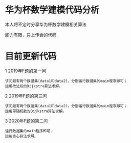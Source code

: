 # 华为杯数学建模代码分析
本人将不定时分享华为杯数学建模相关算法

能力有限，只上传会的代码

# 目前更新代码
1 2019年F题的第一问
	
	该问题有两个数据集(data1和data2)，分别运行数据集的main程序即可；
	运用改进后的Dijkstra算法求解。
	
2 2019年F题的第三问

	该问题有两个数据集(data1和data2)，分别运行数据集的main程序即可；
	运用带随机数的Dijkstra算法求解。
	 
3 2020年F题的第二问

	运行数据集的main程序即可；
	运用贪心算法求解。
	
